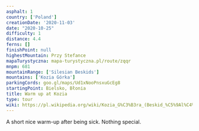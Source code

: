 ```yaml
---
asphalt: 1
country: ['Poland']
creationDate: '2020-11-03'
date: "2020-10-25"
difficulty: 1
distance: 4.4
ferns: []
finishPoint: null
highestMountain: Przy Stefance
mapaTurystyczna: mapa-turystyczna.pl/route/zqqr
mnpm: 681
mountainRange: ['Silesian Beskids']
mountains: ['Kozia Górka']
parkingCords: goo.gl/maps/Ud1xNooPnsxuGcEg8
startingPoint: Bielsko, Błonia
title: Warm up at Kozia
type: tour
wiki: https://pl.wikipedia.org/wiki/Kozia_G%C3%B3ra_(Beskid_%C5%9Al%C4%85ski)
---
```


A short nice warm-up after being sick. Nothing special.
